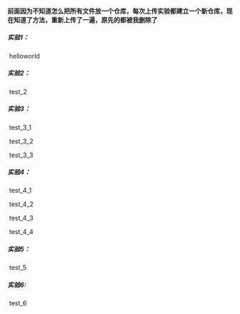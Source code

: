 ####  	前面因为不知道怎么把所有文件放一个仓库，每次上传实验都建立一个新仓库，现在知道了方法，重新上传了一遍，原先的都被我删除了

##### 实验1：

​		helloworld

##### 实验2：

​		test_2

##### 实验3：

​		test_3_1

​		test_3_2

​		test_3_3

##### 实验4：

​		test_4_1

​		test_4_2

​		test_4_3

​		test_4_4

##### 实验5：

​		test_5	

##### 实验6:

​		test_6